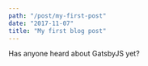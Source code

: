 ```yaml
---
path: "/post/my-first-post"
date: "2017-11-07"
title: "My first blog post"
---
```



Has anyone heard about GatsbyJS yet?